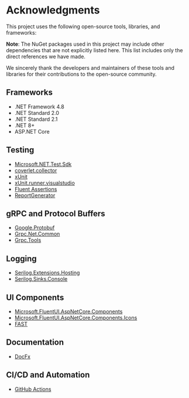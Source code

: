 # Acknowledgments   

This project uses the following open-source tools, libraries, and frameworks:

**Note**: The NuGet packages used in this project may include other dependencies that are not explicitly listed here. This list includes only the direct references we have made.

We sincerely thank the developers and maintainers of these tools and libraries for their contributions to the open-source community.

## Frameworks
- .NET Framework 4.8
- .NET Standard 2.0
- .NET Standard 2.1
- .NET 8+
- ASP.NET Core

## Testing
- [Microsoft.NET.Test.Sdk](https://www.nuget.org/packages/Microsoft.NET.Test.Sdk)
- [coverlet.collector](https://www.nuget.org/packages/coverlet.collector)
- [xUnit](https://xunit.net/)
- [xUnit.runner.visualstudio](https://www.nuget.org/packages/xunit.runner.visualstudio)
- [Fluent Assertions](https://www.nuget.org/packages/FluentAssertions)
- [ReportGenerator](https://www.nuget.org/packages/ReportGenerator)

## gRPC and Protocol Buffers
- [Google.Protobuf](https://www.nuget.org/packages/Google.Protobuf)
- [Grpc.Net.Common](https://www.nuget.org/packages/Grpc.Net.Common)
- [Grpc.Tools](https://www.nuget.org/packages/Grpc.Tools)

## Logging
- [Serilog.Extensions.Hosting](https://www.nuget.org/packages/Serilog.Extensions.Hosting)
- [Serilog.Sinks.Console](https://www.nuget.org/packages/Serilog.Sinks.Console)

## UI Components
- [Microsoft.FluentUI.AspNetCore.Components](https://www.nuget.org/packages/Microsoft.FluentUI.AspNetCore.Components)
- [Microsoft.FluentUI.AspNetCore.Components.Icons](https://www.nuget.org/packages/Microsoft.FluentUI.AspNetCore.Components.Icons)
- [FAST](https://fast.design/) 

## Documentation
- [DocFx](https://dotnet.github.io/docfx/)

## CI/CD and Automation
- [GitHub Actions](https://github.com/features/actions)